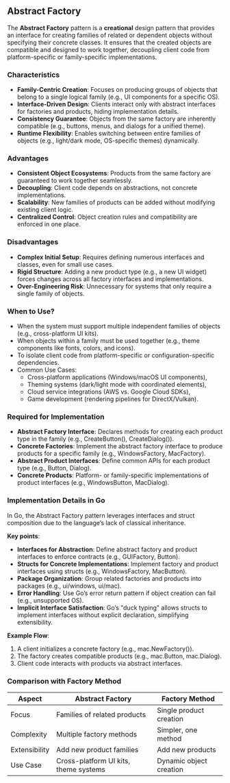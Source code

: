 ## Abstract Factory

The **Abstract Factory** pattern is a **creational** design pattern that provides an interface for creating families of related or dependent objects without specifying their concrete classes.
It ensures that the created objects are compatible and designed to work together, decoupling client code from platform-specific or family-specific implementations.

### Characteristics

- **Family-Centric Creation**:
    Focuses on producing groups of objects that belong to a single logical family (e.g., UI components for a specific OS).
- **Interface-Driven Design**:
    Clients interact only with abstract interfaces for factories and products, hiding implementation details.
- **Consistency Guarantee**:
    Objects from the same factory are inherently compatible (e.g., buttons, menus, and dialogs for a unified theme).
- **Runtime Flexibility**:
    Enables switching between entire families of objects (e.g., light/dark mode, OS-specific themes) dynamically.

### Advantages

- **Consistent Object Ecosystems**:
    Products from the same factory are guaranteed to work together seamlessly.
- **Decoupling**:
    Client code depends on abstractions, not concrete implementations.
- **Scalability**:
    New families of products can be added without modifying existing client logic.
- **Centralized Control**:
    Object creation rules and compatibility are enforced in one place.

### Disadvantages

- **Complex Initial Setup**:
    Requires defining numerous interfaces and classes, even for small use cases.
- **Rigid Structure**:
    Adding a new product type (e.g., a new UI widget) forces changes across all factory interfaces and implementations.
- **Over-Engineering Risk**:
    Unnecessary for systems that only require a single family of objects.

### When to Use?

- When the system must support multiple independent families of objects (e.g., cross-platform UI kits).
- When objects within a family must be used together (e.g., theme components like fonts, colors, and icons).
- To isolate client code from platform-specific or configuration-specific dependencies.
- Common Use Cases:
    + Cross-platform applications (Windows/macOS UI components),
    + Theming systems (dark/light mode with coordinated elements),
    + Cloud service integrations (AWS vs. Google Cloud SDKs),
    + Game development (rendering pipelines for DirectX/Vulkan).

### Required for Implementation

- **Abstract Factory Interface**:
    Declares methods for creating each product type in the family (e.g., CreateButton(), CreateDialog()).
- **Concrete Factories**:
    Implement the abstract factory interface to produce products for a specific family (e.g., WindowsFactory, MacFactory).
- **Abstract Product Interfaces**:
    Define common APIs for each product type (e.g., Button, Dialog).
- **Concrete Products**:
    Platform- or family-specific implementations of product interfaces (e.g., WindowsButton, MacDialog).

### Implementation Details in Go

In Go, the Abstract Factory pattern leverages interfaces and struct composition due to the language’s lack of classical inheritance.

**Key points**:

- **Interfaces for Abstraction**:
    Define abstract factory and product interfaces to enforce contracts (e.g., GUIFactory, Button).
- **Structs for Concrete Implementations**:
    Implement factory and product interfaces using structs (e.g., WindowsFactory, MacButton).
- **Package Organization**:
    Group related factories and products into packages (e.g., ui/windows, ui/mac).
- **Error Handling**:
    Use Go’s error return pattern if object creation can fail (e.g., unsupported OS).
- **Implicit Interface Satisfaction**:
    Go’s "duck typing" allows structs to implement interfaces without explicit declaration, simplifying extensibility.

**Example Flow**:

1. A client initializes a concrete factory (e.g., mac.NewFactory()).
2. The factory creates compatible products (e.g., mac.Button, mac.Dialog).
3. Client code interacts with products via abstract interfaces.

### Comparison with Factory Method

|Aspect | Abstract Factory | Factory Method |
|---|---|---|
|Focus  | Families of related products| Single product creation |
|Complexity | Multiple factory methods| Simpler, one method |
|Extensibility | Add new product families|Add new products |
|Use Case | Cross-platform UI kits, theme systems| Dynamic object creation |
